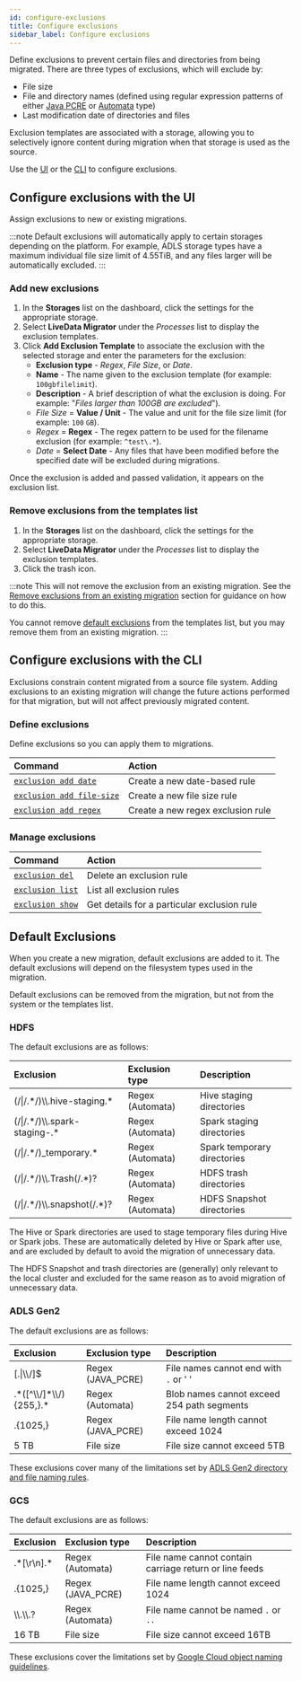 ```yaml
---
id: configure-exclusions
title: Configure exclusions
sidebar_label: Configure exclusions
---
```


Define exclusions to prevent certain files and directories from being migrated. There are three types of exclusions, which will exclude by:

* File size
* File and directory names (defined using regular expression patterns of either [Java PCRE](https://regexr.com/) or [Automata](https://www.javatpoint.com/theory-of-automata) type)
* Last modification date of directories and files

Exclusion templates are associated with a storage, allowing you to selectively ignore content during migration when that storage is used as the source.

Use the [UI](#configure-exclusions-with-the-ui) or the [CLI](#configure-exclusions-with-the-cli) to configure exclusions.

## Configure exclusions with the UI

Assign exclusions to new or existing migrations.

:::note
Default exclusions will automatically apply to certain storages depending on the platform. For example, ADLS storage types have a maximum individual file size limit of 4.55TiB, and any files larger will be automatically excluded.
:::

### Add new exclusions

1. In the **Storages** list on the dashboard, click the settings for the appropriate storage.
1. Select **LiveData Migrator** under the _Processes_ list to display the exclusion templates.
1. Click **Add Exclusion Template** to associate the exclusion with the selected storage and enter the parameters for the exclusion:
   * **Exclusion type** - _Regex_, _File Size_, or _Date_.
   * **Name** - The name given to the exclusion template (for example: `100gbfilelimit`).
   * **Description** - A brief description of what the exclusion is doing. For example: "_Files larger than 100GB are excluded_").
   * _File Size_ = **Value / Unit** - The value and unit for the file size limit (for example: `100` `GB`).
   * _Regex_ = **Regex** - The regex pattern to be used for the filename exclusion (for example: `^test\.*`).
   * _Date_ = **Select Date** - Any files that have been modified before the specified date will be excluded during migrations.

Once the exclusion is added and passed validation, it appears on the exclusion list.

### Remove exclusions from the templates list

1. In the **Storages** list on the dashboard, click the settings for the appropriate storage.
1. Select **LiveData Migrator** under the _Processes_ list to display the exclusion templates.
1. Click the trash icon.

:::note
This will not remove the exclusion from an existing migration. See the [Remove exclusions from an existing migration](./manage-migrations.md#remove-exclusions-from-an-existing-migration) section for guidance on how to do this.

You cannot remove [default exclusions](#default-exclusions) from the templates list, but you may remove them from an existing migration.
:::

## Configure exclusions with the CLI

Exclusions constrain content migrated from a source file system. Adding exclusions to an existing migration will change the future actions performed for that migration, but will not affect previously migrated content.

### Define exclusions

Define exclusions so you can apply them to migrations.

| Command | Action |
|:---|:---|
| [`exclusion add date`](./command-reference.md#exclusion-add-date) | Create a new date-based rule |
| [`exclusion add file-size`](./command-reference.md#exclusion-add-file-size) | Create a new file size rule |
| [`exclusion add regex`](./command-reference.md#exclusion-add-regex) | Create a new regex exclusion rule |

### Manage exclusions

| Command | Action |
|:---|:---|
| [`exclusion del`](./command-reference.md#exclusion-del) | Delete an exclusion rule |
| [`exclusion list`](./command-reference.md#exclusion-list) | List all exclusion rules |
| [`exclusion show`](./command-reference.md#exclusion-show) | Get details for a particular exclusion rule |

## Default Exclusions

When you create a new migration, default exclusions are added to it. The default exclusions will depend on the filesystem types used in the migration.

Default exclusions can be removed from the migration, but not from the system or the templates list.

### HDFS

The default exclusions are as follows:

| Exclusion | Exclusion type | Description |
|:---|:---|:---|
| &#40;&#47;&#124;&#47;.&#42;&#47;&#41;&#92;&#92;.hive-staging.&#42; | Regex (Automata) | Hive staging directories |
| &#40;&#47;&#124;&#47;.&#42;&#47;&#41;&#92;&#92;.spark-staging-.&#42; | Regex (Automata) | Spark staging directories |
| &#40;&#47;&#124;&#47;.&#42;&#47;&#41;_temporary.&#42; | Regex (Automata) | Spark temporary directories |
| &#40;&#47;&#124;&#47;.&#42;&#47;&#41;&#92;&#92;.Trash&#40;&#47;.&#42;&#41;? | Regex (Automata) | HDFS trash directories |
| &#40;&#47;&#124;&#47;.&#42;&#47;&#41;&#92;&#92;.snapshot&#40;&#47;.&#42;&#41;? | Regex (Automata) | HDFS Snapshot directories |

The Hive or Spark directories are used to stage temporary files during Hive or Spark jobs. These are automatically deleted by Hive or Spark after use, and are excluded by default to avoid the migration of unnecessary data.

The HDFS Snapshot and trash directories are (generally) only relevant to the local cluster and excluded for the same reason as to avoid migration of unnecessary data.

### ADLS Gen2

The default exclusions are as follows:

| Exclusion | Exclusion type | Description |
|:---|:---|:---|
| &#91;.&#124;&#92;&#92;&#47;&#93;&#36; | Regex (JAVA_PCRE) | File names cannot end with `.` or ' ' |
| .&#42;&#40;&#91;&#94;&#92;&#92;&#47;&#93;&#42;&#92;&#92;&#47;&#41;&#123;255,&#125;.&#42; | Regex (Automata) | Blob names cannot exceed 254 path segments |
| .&#123;1025,&#125; | Regex (JAVA_PCRE) | File name length cannot exceed 1024 |
| 5 TB | File size | File size cannot exceed 5TB |

These exclusions cover many of the limitations set by [ADLS Gen2 directory and file naming rules](https://docs.microsoft.com/en-us/rest/api/storageservices/naming-and-referencing-shares--directories--files--and-metadata#directory-and-file-names).

### GCS

The default exclusions are as follows:

| Exclusion | Exclusion type | Description |
|:---|:---|:---|
| .&#42;&#91;&#92;r&#92;n&#93;.&#42; | Regex (Automata) | File name cannot contain carriage return or line feeds |
| .&#123;1025,&#125; | Regex (JAVA_PCRE) | File name length cannot exceed 1024 |
| &#92;&#92;.&#92;&#92;.? | Regex (Automata) | File name cannot be named `.` or `..` |
| 16 TB | File size | File size cannot exceed 16TB |

These exclusions cover the limitations set by [Google Cloud object naming guidelines](https://cloud.google.com/storage/docs/naming-objects).